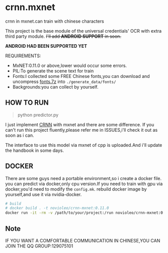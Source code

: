 # crnn.mxnet
crnn in mxnet.can train with chinese characters

This project is the base module of the universal credentials' OCR with extra third party module.
~~I'll add **ANDROID SUPPORT** in soon.~~

**ANDROID HAD BEEN SUPPORTED YET**

REQUIREMENTS:
- MxNET:0.11.0 or above,lower would occur some errors.
- PIL:To generate the scene text for train
- Fonts:I collected some FREE Chinese fonts,you can download and uncompress [fonts.7z](https://pan.baidu.com/s/1gfiq53P) into `./generate_data/fonts/`
- Backgrounds:you can collect by yourself.


## HOW TO RUN
> python predictor.py


I just implement [CRNN](https://github.com/bgshih/crnn) with mxnet and there are some difference.
If you can't run this project fluently,please refer me in ISSUES,i'll check it out as soon as i can.

The interface to use this model via mxnet of cpp is uploaded.And i'll update the handbook in some days.

## DOCKER
There are some guys need a portable environment,so i create a docker file.
you can predict via docker,only cpu version.If you need to train with gpu via docker,you'd need to modify the `config.mk`.
rebuild docker image by yourself,and use it via nvidia-docker.

```bash
# build
# docker build . -t novioleo/crnn-mxnet:0.11.0 
docker run -it -rm -v /path/to/your/project:/run novioleo/crnn-mxnet:0.11.0 python
```


## Note

IF YOU WANT A COMFORTABLE COMMUNICATION IN CHINESE,YOU CAN JOIN THE QQ GROUP:129075101